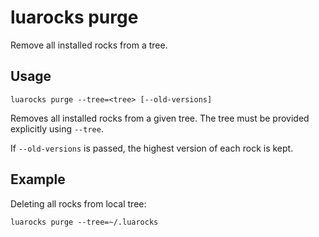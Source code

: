 # luarocks purge

Remove all installed rocks from a tree.

## Usage

`luarocks purge --tree=<tree> [--old-versions]`

Removes all installed rocks from a given tree. The tree must be provided
explicitly using `--tree`.

If `--old-versions` is passed, the highest version
of each rock is kept.

## Example

Deleting all rocks from local tree:

```
luarocks purge --tree=~/.luarocks
```

